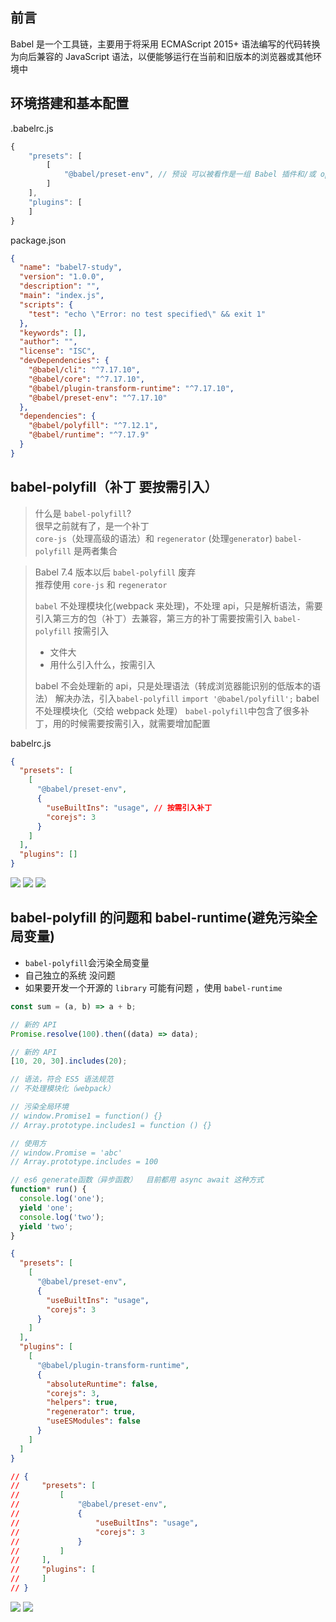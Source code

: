 ## 前言

Babel 是一个工具链，主要用于将采用 ECMAScript 2015+ 语法编写的代码转换为向后兼容的 JavaScript 语法，以便能够运行在当前和旧版本的浏览器或其他环境中

## 环境搭建和基本配置

.babelrc.js

```javascript
{
    "presets": [
        [
            "@babel/preset-env", // 预设 可以被看作是一组 Babel 插件和/或 options 配置的可共享模块
        ]
    ],
    "plugins": [
    ]
}
```

package.json

```json
{
  "name": "babel7-study",
  "version": "1.0.0",
  "description": "",
  "main": "index.js",
  "scripts": {
    "test": "echo \"Error: no test specified\" && exit 1"
  },
  "keywords": [],
  "author": "",
  "license": "ISC",
  "devDependencies": {
    "@babel/cli": "^7.17.10",
    "@babel/core": "^7.17.10",
    "@babel/plugin-transform-runtime": "^7.17.10",
    "@babel/preset-env": "^7.17.10"
  },
  "dependencies": {
    "@babel/polyfill": "^7.12.1",
    "@babel/runtime": "^7.17.9"
  }
}
```

## babel-polyfill（补丁 要按需引入）

> 什么是 `babel-polyfill`?  
> 很早之前就有了，是一个补丁  
> `core-js`（处理高级的语法）和 `regenerator` (处理`generator`)
> `babel-polyfill` 是两者集合

> Babel 7.4 版本以后 `babel-polyfill` 废弃  
> 推荐使用 `core-js` 和 `regenerator`
>
> `babel` 不处理模块化(webpack 来处理)，不处理 api，只是解析语法，需要引入第三方的包（补丁）去兼容，第三方的补丁需要按需引入
> `babel-polyfill` 按需引入
>
> - 文件大
> - 用什么引入什么，按需引入
>
> babel 不会处理新的 api，只是处理语法（转成浏览器能识别的低版本的语法）
> 解决办法，引入`babel-polyfill` `import '@babel/polyfill';`
> babel 不处理模块化（交给 webpack 处理）
> `babel-polyfill`中包含了很多补丁，用的时候需要按需引入，就需要增加配置

babelrc.js

```json
{
  "presets": [
    [
      "@babel/preset-env",
      {
        "useBuiltIns": "usage", // 按需引入补丁
        "corejs": 3
      }
    ]
  ],
  "plugins": []
}
```

![](../../static/img/webpack/1439C8F1-8F15-4b04-A3B1-4F78BE270F66.png)
![](../../static/img/webpack/547E1B13-6D99-4e5d-AA98-12F17087D3DD.png)
![](../../static/img/webpack/547DE8F8-50A2-4c00-A6C4-27ACC8EE7D0D.png)

## babel-polyfill 的问题和 babel-runtime(避免污染全局变量)

- `babel-polyfill`会污染全局变量
- 自己独立的系统 没问题
- 如果要开发一个开源的 `library` 可能有问题 ，使用 `babel-runtime`

```js
const sum = (a, b) => a + b;

// 新的 API
Promise.resolve(100).then((data) => data);

// 新的 API
[10, 20, 30].includes(20);

// 语法，符合 ES5 语法规范
// 不处理模块化（webpack）

// 污染全局环境
// window.Promise1 = function() {}
// Array.prototype.includes1 = function () {}

// 使用方
// window.Promise = 'abc'
// Array.prototype.includes = 100

// es6 generate函数（异步函数）  目前都用 async await 这种方式
function* run() {
  console.log('one');
  yield 'one';
  console.log('two');
  yield 'two';
}
```

```json
{
  "presets": [
    [
      "@babel/preset-env",
      {
        "useBuiltIns": "usage",
        "corejs": 3
      }
    ]
  ],
  "plugins": [
    [
      "@babel/plugin-transform-runtime",
      {
        "absoluteRuntime": false,
        "corejs": 3,
        "helpers": true,
        "regenerator": true,
        "useESModules": false
      }
    ]
  ]
}

// {
//     "presets": [
//         [
//             "@babel/preset-env",
//             {
//                 "useBuiltIns": "usage",
//                 "corejs": 3
//             }
//         ]
//     ],
//     "plugins": [
//     ]
// }
```

![](../../static/img/webpack/EDCD4A3F-D3A6-4f81-8522-BA1618EEFC65.png)
![](../../static/img/webpack/5D6115BA-57CE-40c4-BA03-62A9FAB2282D.png)
